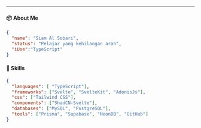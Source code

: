 ---

#### 📦 About Me

```json
{
  "name": "Siam Al Sobari",
  "status": "Pelajar yang kehilangan arah",
  "iUse":"TypeScript"
}
```

#### 🚀 Skills

```json
{
  "languages": [ "TypeScript"],
  "frameworks": ["Svelte", "SvelteKit", "AdonisJs"],
  "css": ["Tailwind CSS"],
  "components": ["ShadCN-Svelte"],
  "databases": ["MySQL", "PostgreSQL"],
  "tools": ["Prisma", "Supabase", "NeonDB", "GitHub"]
}
```
